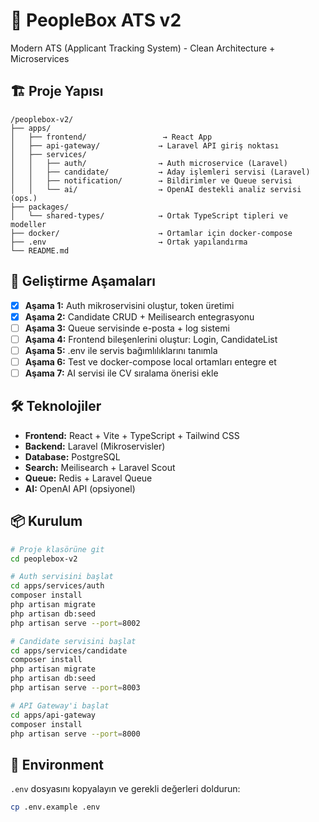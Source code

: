 # 🧠 PeopleBox ATS v2

Modern ATS (Applicant Tracking System) - Clean Architecture + Microservices

## 🏗️ Proje Yapısı

```
/peoplebox-v2/
├── apps/
│   ├── frontend/                 → React App
│   ├── api-gateway/             → Laravel API giriş noktası
│   ├── services/
│   │   ├── auth/                → Auth microservice (Laravel)
│   │   ├── candidate/           → Aday işlemleri servisi (Laravel)
│   │   ├── notification/        → Bildirimler ve Queue servisi
│   │   └── ai/                  → OpenAI destekli analiz servisi (ops.)
├── packages/
│   └── shared-types/            → Ortak TypeScript tipleri ve modeller
├── docker/                      → Ortamlar için docker-compose
├── .env                         → Ortak yapılandırma
└── README.md
```

## 🚀 Geliştirme Aşamaları

- [x] **Aşama 1:** Auth mikroservisini oluştur, token üretimi
- [x] **Aşama 2:** Candidate CRUD + Meilisearch entegrasyonu
- [ ] **Aşama 3:** Queue servisinde e-posta + log sistemi
- [ ] **Aşama 4:** Frontend bileşenlerini oluştur: Login, CandidateList
- [ ] **Aşama 5:** .env ile servis bağımlılıklarını tanımla
- [ ] **Aşama 6:** Test ve docker-compose local ortamları entegre et
- [ ] **Aşama 7:** AI servisi ile CV sıralama önerisi ekle

## 🛠️ Teknolojiler

- **Frontend:** React + Vite + TypeScript + Tailwind CSS
- **Backend:** Laravel (Mikroservisler)
- **Database:** PostgreSQL
- **Search:** Meilisearch + Laravel Scout
- **Queue:** Redis + Laravel Queue
- **AI:** OpenAI API (opsiyonel)

## 📦 Kurulum

```bash
# Proje klasörüne git
cd peoplebox-v2

# Auth servisini başlat
cd apps/services/auth
composer install
php artisan migrate
php artisan db:seed
php artisan serve --port=8002

# Candidate servisini başlat
cd apps/services/candidate
composer install
php artisan migrate
php artisan db:seed
php artisan serve --port=8003

# API Gateway'i başlat
cd apps/api-gateway
composer install
php artisan serve --port=8000
```

## 🔧 Environment

`.env` dosyasını kopyalayın ve gerekli değerleri doldurun:

```bash
cp .env.example .env
``` 